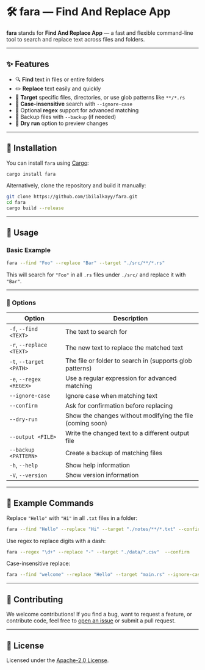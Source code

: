 # 🛠️ fara — Find And Replace App

**fara** stands for **Find And Replace App** — a fast and flexible command-line tool to search and replace text across files and folders.

---

## ✨ Features

* 🔍 **Find** text in files or entire folders
* ✏️ **Replace** text easily and quickly
* 🎯 **Target** specific files, directories, or use glob patterns like `**/*.rs`
* 🔡 **Case-insensitive** search with `--ignore-case`
* 📝 Optional **regex** support for advanced matching
* 💾 Backup files with `--backup` (if needed)
* 🚫 **Dry run** option to preview changes

---

## 🧱 Installation

You can install `fara` using [Cargo](https://doc.rust-lang.org/cargo/):

```bash
cargo install fara
```

Alternatively, clone the repository and build it manually:

```bash
git clone https://github.com/ibilalkayy/fara.git
cd fara
cargo build --release
```

---

## 🚀 Usage

### Basic Example

```bash
fara --find "Foo" --replace "Bar" --target "./src/**/*.rs"
```

This will search for `"Foo"` in all `.rs` files under `./src/` and replace it with `"Bar"`.

---

### 🔧 Options

| Option                   | Description                                               |
| ------------------------ | --------------------------------------------------------- |
| `-f`, `--find <TEXT>`    | The text to search for                                    |
| `-r`, `--replace <TEXT>` | The new text to replace the matched text                  |
| `-t`, `--target <PATH>`  | The file or folder to search in (supports glob patterns)  |
| `-e`, `--regex <REGEX>`  | Use a regular expression for advanced matching            |
| `--ignore-case`          | Ignore case when matching text                            |
| `--confirm`              | Ask for confirmation before replacing                     |
| `--dry-run`              | Show the changes without modifying the file (coming soon) |
| `--output <FILE>`        | Write the changed text to a different output file         |
| `--backup <PATTERN>`     | Create a backup of matching files                         |
| `-h`, `--help`           | Show help information                                     |
| `-V`, `--version`        | Show version information                                  |

---

## 📂 Example Commands

Replace `"Hello"` with `"Hi"` in all `.txt` files in a folder:

```bash
fara --find "Hello" --replace "Hi" --target "./notes/**/*.txt" --confirm
```

Use regex to replace digits with a dash:

```bash
fara --regex "\d+" --replace "-" --target "./data/*.csv"  --confirm
```

Case-insensitive replace:

```bash
fara --find "welcome" --replace "Hello" --target "main.rs" --ignore-case
```

---

## 🤝 Contributing

We welcome contributions!
If you find a bug, want to request a feature, or contribute code, feel free to [open an issue](https://github.com/ibilalkayy/far/issues) or submit a pull request.

---

## 📄 License

Licensed under the [Apache-2.0 License](LICENSE).
